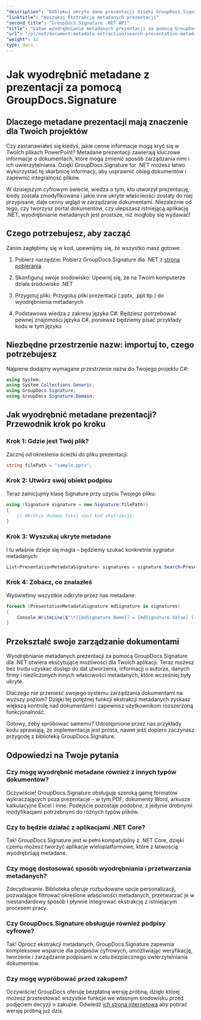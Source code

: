 ```yaml
---
"description": "Odblokuj ukryte dane prezentacji dzięki GroupDocs.Signature dla .NET. Dowiedz się, jak wyodrębniać i wykorzystywać metadane, aby usprawnić system zarządzania dokumentami."
"linktitle": "Wyszukaj Ekstrakcję metadanych prezentacji"
"second_title": "GroupDocs.Signature .NET API"
"title": "Łatwe wyodrębnianie metadanych prezentacji za pomocą GroupDocs.Signature"
"url": "/pl/net/document-metadata-extraction/search-presentation-metadata-extraction/"
"weight": 12
type: docs
---
```

# Jak wyodrębnić metadane z prezentacji za pomocą GroupDocs.Signature

## Dlaczego metadane prezentacji mają znaczenie dla Twoich projektów

Czy zastanawiałeś się kiedyś, jakie cenne informacje mogą kryć się w Twoich plikach PowerPoint? Metadane prezentacji zawierają kluczowe informacje o dokumentach, które mogą zmienić sposób zarządzania nimi i ich uwierzytelniania. Dzięki GroupDocs.Signature for .NET możesz łatwo wykorzystać tę skarbnicę informacji, aby usprawnić obieg dokumentów i zapewnić integralność plików.

W dzisiejszym cyfrowym świecie, wiedza o tym, kto utworzył prezentację, kiedy została zmodyfikowana i jakie inne ukryte właściwości zostały do niej przypisane, daje cenny wgląd w zarządzanie dokumentami. Niezależnie od tego, czy tworzysz portal dokumentów, czy ulepszasz istniejącą aplikację .NET, wyodrębnianie metadanych jest prostsze, niż mogłoby się wydawać!

## Czego potrzebujesz, aby zacząć

Zanim zagłębimy się w kod, upewnijmy się, że wszystko masz gotowe:

1. Pobierz narzędzie: Pobierz GroupDocs.Signature dla .NET z [strona pobierania](https://releases.groupdocs.com/signature/net/)
   
2. Skonfiguruj swoje środowisko: Upewnij się, że na Twoim komputerze działa środowisko .NET
   
3. Przygotuj pliki: Przygotuj pliki prezentacji (.pptx, .ppt itp.) do wyodrębnienia metadanych
   
4. Podstawowa wiedza z zakresu języka C#: Będziesz potrzebować pewnej znajomości języka C#, ponieważ będziemy pisać przykłady kodu w tym języku

## Niezbędne przestrzenie nazw: importuj to, czego potrzebujesz

Najpierw dodajmy wymagane przestrzenie nazw do Twojego projektu C#:

```csharp
using System;
using System.Collections.Generic;
using GroupDocs.Signature;
using GroupDocs.Signature.Domain;
```

## Jak wyodrębnić metadane prezentacji? Przewodnik krok po kroku

### Krok 1: Gdzie jest Twój plik?

Zacznij od określenia ścieżki do pliku prezentacji:

```csharp
string filePath = "sample.pptx";
```

### Krok 2: Utwórz swój obiekt podpisu

Teraz zainicjujmy klasę Signature przy użyciu Twojego pliku:

```csharp
using (Signature signature = new Signature(filePath))
{
    // Wkrótce dodamy tutaj nasz kod ekstrakcji
}
```

### Krok 3: Wyszukaj ukryte metadane

I tu właśnie dzieje się magia – będziemy szukać konkretnie sygnatur metadanych:

```csharp
List<PresentationMetadataSignature> signatures = signature.Search<PresentationMetadataSignature>(SignatureType.Metadata);
```

### Krok 4: Zobacz, co znalazłeś

Wyświetlmy wszystkie odkryte przez nas metadane:

```csharp
foreach (PresentationMetadataSignature mdSignature in signatures)
{
    Console.WriteLine($"\t[{mdSignature.Name}] = {mdSignature.Value} ({mdSignature.Type})");
}
```

## Przekształć swoje zarządzanie dokumentami

Wyodrębnianie metadanych prezentacji za pomocą GroupDocs.Signature dla .NET otwiera ekscytujące możliwości dla Twoich aplikacji. Teraz możesz bez trudu uzyskać dostęp do dat utworzenia, informacji o autorze, danych firmy i niezliczonych innych właściwości metadanych, które wcześniej były ukryte.

Dlaczego nie przenieść swojego systemu zarządzania dokumentami na wyższy poziom? Dzięki tej potężnej funkcji ekstrakcji metadanych zyskasz większą kontrolę nad dokumentami i zapewnisz użytkownikom rozszerzoną funkcjonalność.

Gotowy, żeby spróbować samemu? Udostępnione przez nas przykłady kodu sprawiają, że implementacja jest prosta, nawet jeśli dopiero zaczynasz przygodę z biblioteką GroupDocs.Signature.

## Odpowiedzi na Twoje pytania

### Czy mogę wyodrębnić metadane również z innych typów dokumentów?

Oczywiście! GroupDocs.Signature obsługuje szeroką gamę formatów wykraczających poza prezentacje – w tym PDF, dokumenty Word, arkusze kalkulacyjne Excel i inne. Podejście pozostaje podobne, z jedynie drobnymi modyfikacjami potrzebnymi do różnych typów plików.

### Czy to będzie działać z aplikacjami .NET Core?

Tak! GroupDocs.Signature jest w pełni kompatybilny z .NET Core, dzięki czemu możesz tworzyć aplikacje wieloplatformowe, które z łatwością wyodrębniają metadane.

### Czy mogę dostosować sposób wyodrębniania i przetwarzania metadanych?

Zdecydowanie. Biblioteka oferuje rozbudowane opcje personalizacji, pozwalające filtrować określone właściwości metadanych, przetwarzać je w niestandardowy sposób i płynnie integrować ekstrakcję z istniejącym procesem pracy.

### Czy GroupDocs.Signature obsługuje również podpisy cyfrowe?

Tak! Oprócz ekstrakcji metadanych, GroupDocs.Signature zapewnia kompleksowe wsparcie dla podpisów cyfrowych, umożliwiając weryfikację, tworzenie i zarządzanie podpisami w celu bezpiecznego uwierzytelniania dokumentów.

### Czy mogę wypróbować przed zakupem?

Oczywiście! GroupDocs oferuje bezpłatną wersję próbną, dzięki której możesz przetestować wszystkie funkcje we własnym środowisku przed podjęciem decyzji o zakupie. Odwiedź [ich strona internetowa](https://releases.groupdocs.com/) aby pobrać wersję próbną już dziś.